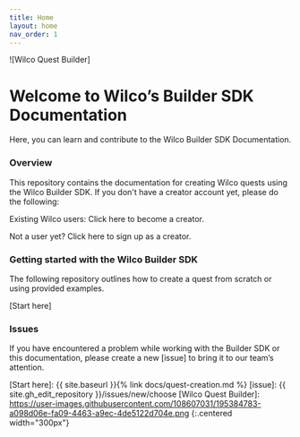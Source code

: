 ```yaml
---
title: Home
layout: home
nav_order: 1
---
```

![Wilco Quest Builder]

# Welcome to Wilco’s Builder SDK Documentation

Here, you can learn and contribute to the Wilco Builder SDK Documentation.

### **Overview**
This repository contains the documentation for creating Wilco quests using the Wilco Builder SDK. If you don't have a creator account yet, please do the following:

Existing Wilco users: Click here to become a creator.

Not a user yet? Click here to sign up as a creator.

### **Getting started with the Wilco Builder SDK**
The following repository outlines how to create a quest from scratch or using provided examples.

[Start here]

### **Issues**
If you have encountered a problem while working with the Builder SDK or this documentation, please create a new [issue] to bring it to our team’s attention. 

[Start here]: {{ site.baseurl }}{% link docs/quest-creation.md %}
[issue]: {{ site.gh_edit_repository }}/issues/new/choose
[Wilco Quest Builder]: https://user-images.githubusercontent.com/108607031/195384783-a098d06e-fa09-4463-a9ec-4de5122d704e.png
{:.centered width="300px"}